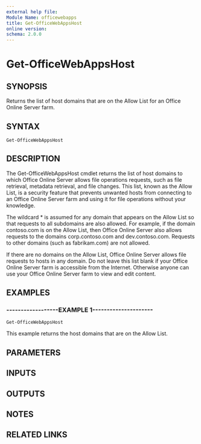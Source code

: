 ```yaml
---
external help file:
Module Name: officewebapps
title: Get-OfficeWebAppsHost
online version:
schema: 2.0.0
---
```


# Get-OfficeWebAppsHost

## SYNOPSIS
Returns the list of host domains that are on the Allow List for an Office Online Server farm.

## SYNTAX

```
Get-OfficeWebAppsHost
```

## DESCRIPTION
The Get-OfficeWebAppsHost cmdlet returns the list of host domains to which Office Online Server allows file operations requests, such as file retrieval, metadata retrieval, and file changes.
This list, known as the Allow List, is a security feature that prevents unwanted hosts from connecting to an Office Online Server farm and using it for file operations without your knowledge.

The wildcard * is assumed for any domain that appears on the Allow List so that requests to all subdomains are also allowed.
For example, if the domain contoso.com is on the Allow List, then Office Online Server also allows requests to the domains corp.contoso.com and dev.contoso.com.
Requests to other domains (such as fabrikam.com) are not allowed.

If there are no domains on the Allow List, Office Online Server allows file requests to hosts in any domain.
Do not leave this list blank if your Office Online Server farm is accessible from the Internet.
Otherwise anyone can use your Office Online Server farm to view and edit content.

## EXAMPLES

### ------------------EXAMPLE 1---------------------
```
Get-OfficeWebAppsHost
```

This example returns the host domains that are on the Allow List.

## PARAMETERS

## INPUTS

## OUTPUTS

## NOTES

## RELATED LINKS